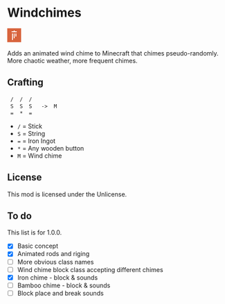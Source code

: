 # Windchimes
![Windchimes Mod Icon](src/main/resources/assets/windchimes/icon.png)

Adds an animated wind chime to Minecraft that chimes pseudo-randomly. More chaotic weather, more frequent chimes.

## Crafting

```
 /  /  /
 S  S  S   ->  M
 =  *  =
```
- `/` = Stick
- `S` = String
- `=` = Iron Ingot
- `*` = Any wooden button
- `M` = Wind chime

## License

This mod is licensed under the Unlicense.

## To do

This list is for 1.0.0.

- [X] Basic concept
- [X] Animated rods and riging
- [ ] More obvious class names
- [ ] Wind chime block class accepting different chimes
- [X] Iron chime - block & sounds
- [ ] Bamboo chime - block & sounds
- [ ] Block place and break sounds
